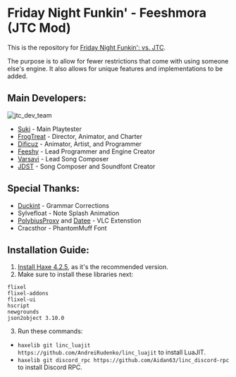 # Friday Night Funkin' - Feeshmora (JTC Mod)

This is the repository for [Friday Night Funkin': vs. JTC](https://gamebanana.com/mods/46741). 

The purpose is to allow for fewer restrictions that come with using someone else's engine. It also allows for unique features and implementations to be added.

## Main Developers:
![jtc_dev_team](https://user-images.githubusercontent.com/58647349/173499193-ae4abb15-6879-40b1-b87a-d34a324a28ad.png)
- [Suki](https://www.youtube.com/channel/UCMI12jyPsfv8ncm5VjD8h5w) - Main Playtester
- [FrogTreat](https://www.instagram.com/frogtreat/) - Director, Animator, and Charter
- [Dificuz](https://www.youtube.com/channel/UCTJR8HpFUTUgyg7scqH7wIw) - Animator, Artist, and Programmer
- [Feeshy](https://replit.com/@DaFeesh) - Lead Programmer and Engine Creator
- [Varsavi](https://www.instagram.com/varsavi_official/) - Lead Song Composer
- [JDST](https://twitter.com/JDSTtwt) - Song Composer and Soundfont Creator

## Special Thanks:
- [Duckint](https://github.com/TPWAGC) - Grammar Corrections
- Sylvefloat - Note Splash Animation
- [PolybiusProxy](https://github.com/polybiusproxy) and [Datee](https://github.com/datee) - VLC Extenstion
- Cracsthor - PhantomMuff Font

## Installation Guide:
1. [Install Haxe 4.2.5](https://haxe.org/download/version/4.2.5/), as it's the recommended version.
2. Make sure to install these libraries next:

```
flixel
flixel-addons
flixel-ui
hscript
newgrounds
json2object 3.10.0
```
3. Run these commands:
* `haxelib git linc_luajit https://github.com/AndreiRudenko/linc_luajit` to install LuaJIT.
* `haxelib git discord_rpc https://github.com/Aidan63/linc_discord-rpc` to install Discord RPC.
